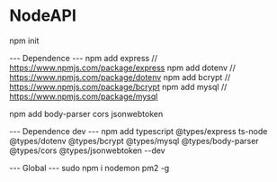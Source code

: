 # NodeAPI

npm init

--- Dependence ---
npm add express // https://www.npmjs.com/package/express
npm add dotenv // https://www.npmjs.com/package/dotenv
npm add bcrypt // https://www.npmjs.com/package/bcrypt
npm add mysql // https://www.npmjs.com/package/mysql

npm add body-parser cors jsonwebtoken

--- Dependence dev ---
npm add typescript @types/express ts-node @types/dotenv @types/bcrypt @types/mysql @types/body-parser @types/cors @types/jsonwebtoken --dev


--- Global ---
sudo npm i nodemon pm2 -g